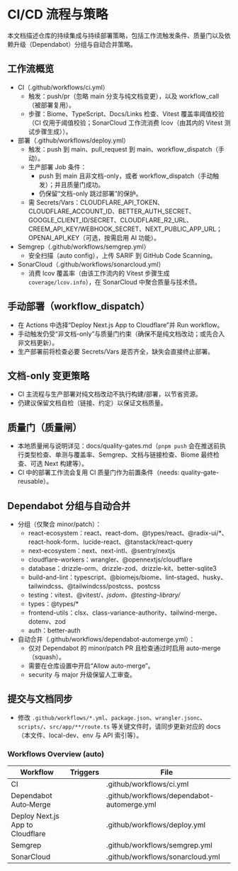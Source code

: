 # CI/CD 流程与策略

本文档描述仓库的持续集成与持续部署策略，包括工作流触发条件、质量门以及依赖升级（Dependabot）分组与自动合并策略。

## 工作流概览
- CI（.github/workflows/ci.yml）
  - 触发：push/pr（忽略 main 分支与纯文档变更），以及 workflow_call（被部署复用）。
  - 步骤：Biome、TypeScript、Docs/Links 检查、Vitest 覆盖率阈值校验（CI 仅用于阈值校验；SonarCloud 工作流消费 lcov（由其内的 Vitest 测试步骤生成））。
- 部署（.github/workflows/deploy.yml）
  - 触发：push 到 main、pull_request 到 main、workflow_dispatch（手动）。
  - 生产部署 Job 条件：
    - push 到 main 且非文档-only，或者 workflow_dispatch（手动触发）；并且质量门成功。
    - 仍保留“文档-only 跳过部署”的保护。
  - 需 Secrets/Vars：CLOUDFLARE_API_TOKEN、CLOUDFLARE_ACCOUNT_ID、BETTER_AUTH_SECRET、GOOGLE_CLIENT_ID/SECRET、CLOUDFLARE_R2_URL、CREEM_API_KEY/WEBHOOK_SECRET、NEXT_PUBLIC_APP_URL；OPENAI_API_KEY（可选，按需启用 AI 功能）。
- Semgrep（.github/workflows/semgrep.yml）
  - 安全扫描（auto config），上传 SARIF 到 GitHub Code Scanning。
- SonarCloud（.github/workflows/sonarcloud.yml）
  - 消费 lcov 覆盖率（由该工作流内的 Vitest 步骤生成 `coverage/lcov.info`），在 SonarCloud 中聚合质量与技术债。

## 手动部署（workflow_dispatch）
- 在 Actions 中选择“Deploy Next.js App to Cloudflare”并 Run workflow。
- 手动触发仍受“非文档-only”与质量门约束（确保不是纯文档改动；或先合入非文档更新）。
- 生产部署前将检查必要 Secrets/Vars 是否齐全，缺失会直接终止部署。

## 文档-only 变更策略
- CI 主流程与生产部署对纯文档改动不执行构建/部署，以节省资源。
- 仍建议保留文档自检（链接、约定）以保证文档质量。

## 质量门（质量闸）
- 本地质量闸与说明详见：docs/quality-gates.md（`pnpm push` 会在推送前执行类型检查、单测与覆盖率、Semgrep、文档与链接检查、Biome 最终检查、可选 Next 构建等）。
- CI 中的部署工作流会复用 CI 质量门作为前置条件（needs: quality-gate-reusable）。

## Dependabot 分组与自动合并
- 分组（仅聚合 minor/patch）：
  - react-ecosystem：react、react-dom、@types/react、@radix-ui/*、react-hook-form、lucide-react、@tanstack/react-query
  - next-ecosystem：next、next-intl、@sentry/nextjs
  - cloudflare-workers：wrangler、@opennextjs/cloudflare
  - database：drizzle-orm、drizzle-zod、drizzle-kit、better-sqlite3
  - build-and-lint：typescript、@biomejs/biome、lint-staged、husky、tailwindcss、@tailwindcss/postcss、postcss
  - testing：vitest、@vitest/*、jsdom、@testing-library/*
  - types：@types/*
  - frontend-utils：clsx、class-variance-authority、tailwind-merge、dotenv、zod
  - auth：better-auth
- 自动合并（.github/workflows/dependabot-automerge.yml）：
  - 仅对 Dependabot 的 minor/patch PR 且检查通过时启用 auto-merge（squash）。
  - 需要在仓库设置中开启“Allow auto-merge”。
  - security 与 major 升级保留人工审查。

## 提交与文档同步
- 修改 `.github/workflows/*.yml`、`package.json`、`wrangler.jsonc`、`scripts/`、`src/app/**/route.ts` 等关键文件时，请同步更新对应的 docs（本文件、local-dev、env 与 API 索引等）。

<!-- DOCSYNC:WORKFLOWS_TABLE START -->
### Workflows Overview (auto)
| Workflow | Triggers | File |
| --- | --- | --- |
| CI |  | .github/workflows/ci.yml |
| Dependabot Auto‑Merge |  | .github/workflows/dependabot-automerge.yml |
| Deploy Next.js App to Cloudflare |  | .github/workflows/deploy.yml |
| Semgrep |  | .github/workflows/semgrep.yml |
| SonarCloud |  | .github/workflows/sonarcloud.yml |
<!-- DOCSYNC:WORKFLOWS_TABLE END -->
